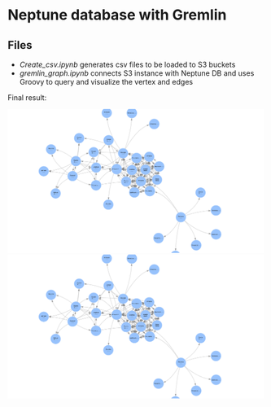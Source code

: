 # Neptune database with Gremlin

## Files
- *Create_csv.ipynb* generates csv files to be loaded to S3 buckets
- *gremlin_graph.ipynb* connects S3 instance with Neptune DB and uses Groovy to query and visualize the vertex and edges

Final result:

![graph](./graph.png)
<img src="./graph.png">